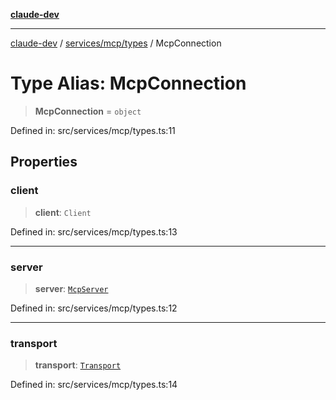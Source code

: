 [**claude-dev**](../../../../README.md)

***

[claude-dev](../../../../README.md) / [services/mcp/types](../README.md) / McpConnection

# Type Alias: McpConnection

> **McpConnection** = `object`

Defined in: src/services/mcp/types.ts:11

## Properties

### client

> **client**: `Client`

Defined in: src/services/mcp/types.ts:13

***

### server

> **server**: [`McpServer`](../../../../shared/mcp/type-aliases/McpServer.md)

Defined in: src/services/mcp/types.ts:12

***

### transport

> **transport**: [`Transport`](Transport.md)

Defined in: src/services/mcp/types.ts:14
